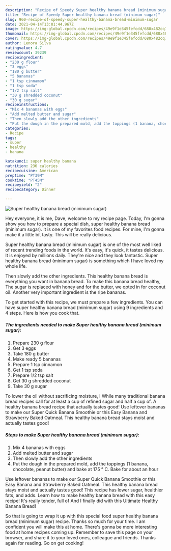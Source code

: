 ```yaml
---
description: "Recipe of Speedy Super healthy banana bread (minimum sugar)"
title: "Recipe of Speedy Super healthy banana bread (minimum sugar)"
slug: 960-recipe-of-speedy-super-healthy-banana-bread-minimum-sugar
date: 2021-04-14T13:01:44.967Z
image: https://img-global.cpcdn.com/recipes/49e9f1e345fefcdd/680x482cq70/super-healthy-banana-bread-minimum-sugar-recipe-main-photo.jpg
thumbnail: https://img-global.cpcdn.com/recipes/49e9f1e345fefcdd/680x482cq70/super-healthy-banana-bread-minimum-sugar-recipe-main-photo.jpg
cover: https://img-global.cpcdn.com/recipes/49e9f1e345fefcdd/680x482cq70/super-healthy-banana-bread-minimum-sugar-recipe-main-photo.jpg
author: Lenora Silva
ratingvalue: 4.7
reviewcount: 39239
recipeingredient:
- "230 g flour"
- "3 eggs"
- "180 g butter"
- "5 bananas"
- "1 tsp cinnamon"
- "1 tsp soda"
- "1/2 tsp salt"
- "30 g shredded coconut"
- "30 g sugar"
recipeinstructions:
- "Mix 4 bananas with eggs"
- "Add melted butter and sugar"
- "Then slowly add the other ingredients"
- "Put the dough in the prepared mold, add the toppings (1 banana, chocolate, peanut butter) and bake at 175 ° C. Bake for about an hour"
categories:
- Recipe
tags:
- super
- healthy
- banana

katakunci: super healthy banana 
nutrition: 236 calories
recipecuisine: American
preptime: "PT39M"
cooktime: "PT45M"
recipeyield: "2"
recipecategory: Dinner

---
```



![Super healthy banana bread (minimum sugar)](https://img-global.cpcdn.com/recipes/49e9f1e345fefcdd/680x482cq70/super-healthy-banana-bread-minimum-sugar-recipe-main-photo.jpg)

Hey everyone, it is me, Dave, welcome to my recipe page. Today, I'm gonna show you how to prepare a special dish, super healthy banana bread (minimum sugar). It is one of my favorites food recipes. For mine, I'm gonna make it a little bit tasty. This will be really delicious.

Super healthy banana bread (minimum sugar) is one of the most well liked of recent trending foods in the world. It's easy, it's quick, it tastes delicious. It is enjoyed by millions daily. They're nice and they look fantastic. Super healthy banana bread (minimum sugar) is something which I have loved my whole life.

Then slowly add the other ingredients. This healthy banana bread is everything you want in banana bread. To make this banana bread healthy, The sugar is replaced with honey and for the butter, we opted in for coconut oil. Another very important ingredient is the ripe bananas.


To get started with this recipe, we must prepare a few ingredients. You can have super healthy banana bread (minimum sugar) using 9 ingredients and 4 steps. Here is how you cook that.

<!--inarticleads1-->

##### The ingredients needed to make Super healthy banana bread (minimum sugar):

1. Prepare 230 g flour
1. Get 3 eggs
1. Take 180 g butter
1. Make ready 5 bananas
1. Prepare 1 tsp cinnamon
1. Get 1 tsp soda
1. Prepare 1/2 tsp salt
1. Get 30 g shredded coconut
1. Take 30 g sugar


To lower the oil without sacrificing moisture, I While many traditional banana bread recipes call for at least a cup of refined sugar and half a cup of. A healthy banana bread recipe that actually tastes good! Use leftover bananas to make our Super Quick Banana Smoothie or this Easy Banana and Strawberry Baked Oatmeal. This healthy banana bread stays moist and actually tastes good! 

<!--inarticleads2-->

##### Steps to make Super healthy banana bread (minimum sugar):

1. Mix 4 bananas with eggs
1. Add melted butter and sugar
1. Then slowly add the other ingredients
1. Put the dough in the prepared mold, add the toppings (1 banana, chocolate, peanut butter) and bake at 175 ° C. Bake for about an hour


Use leftover bananas to make our Super Quick Banana Smoothie or this Easy Banana and Strawberry Baked Oatmeal. This healthy banana bread stays moist and actually tastes good! This recipe has lower sugar, healthier fats, and adds. Learn how to make healthy banana bread with this easy recipe! It&#39;s really tender, full of And I finally did with this Ultimate Healthy Banana Bread! 

So that is going to wrap it up with this special food super healthy banana bread (minimum sugar) recipe. Thanks so much for your time. I am confident you will make this at home. There's gonna be more interesting food at home recipes coming up. Remember to save this page on your browser, and share it to your loved ones, colleague and friends. Thanks again for reading. Go on get cooking!
